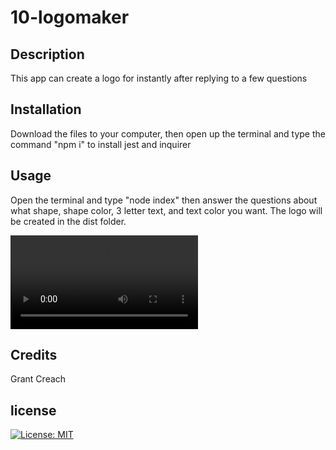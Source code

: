 # 10-logomaker

## Description

This app can create a logo for instantly after replying to a few questions

## Installation

Download the files to your computer, then open up the terminal and type the command "npm i" to install jest and inquirer

## Usage

Open the terminal and type "node index" then answer the questions about what shape, shape color, 3 letter text, and text color you want. The logo will be created in the dist folder.

![Demo video](./assets/logmaker%20walkthrough.webm)

## Credits

Grant Creach

## license 
    
  [![License: MIT](https://img.shields.io/badge/License-MIT-yellow.svg)](https://opensource.org/licenses/MIT)
